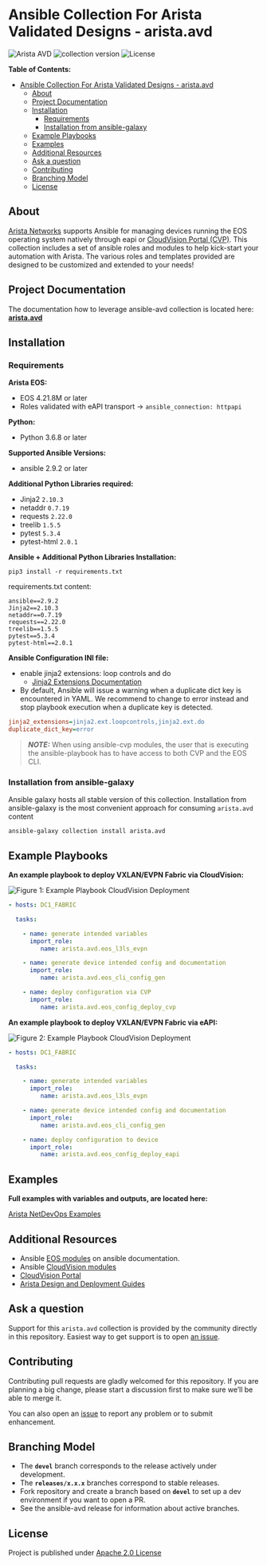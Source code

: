 # Ansible Collection For Arista Validated Designs - arista.avd

![Arista AVD](https://img.shields.io/badge/Arista-AVD%20Automation-blue) ![collection version](https://img.shields.io/github/v/release/aristanetworks/ansible-avd) ![License](https://img.shields.io/github/license/aristanetworks/ansible-avd)

**Table of Contents:**

- [Ansible Collection For Arista Validated Designs - arista.avd](#ansible-collection-for-arista-validated-designs---aristaavd)
  - [About](#about)
  - [Project Documentation](#project-documentation)
  - [Installation](#installation)
    - [Requirements](#requirements)
    - [Installation from ansible-galaxy](#installation-from-ansible-galaxy)
  - [Example Playbooks](#example-playbooks)
  - [Examples](#examples)
  - [Additional Resources](#additional-resources)
  - [Ask a question](#ask-a-question)
  - [Contributing](#contributing)
  - [Branching Model](#branching-model)
  - [License](#license)

## About

[Arista Networks](https://www.arista.com/) supports Ansible for managing devices running the EOS operating system natively through eapi or [CloudVision Portal (CVP)](https://www.arista.com/en/products/eos/eos-cloudvision). This collection includes a set of ansible roles and modules to help kick-start your automation with Arista. The various roles and templates provided are designed to be customized and extended to your needs!

## Project Documentation

The documentation how to leverage ansible-avd collection is located here: **[arista.avd](./ansible_collections/arista/avd/README.md)**

## Installation

### Requirements

**Arista EOS:**

- EOS 4.21.8M or later
- Roles validated with eAPI transport -> `ansible_connection: httpapi`

**Python:**

- Python 3.6.8 or later

**Supported Ansible Versions:**

- ansible 2.9.2 or later

**Additional Python Libraries required:**

- Jinja2  `2.10.3`
- netaddr `0.7.19`
- requests `2.22.0`
- treelib `1.5.5`
- pytest `5.3.4`
- pytest-html `2.0.1`

**Ansible + Additional Python Libraries Installation:**

```shell
pip3 install -r requirements.txt
```

requirements.txt content:

```text
ansible==2.9.2
Jinja2==2.10.3
netaddr==0.7.19
requests==2.22.0
treelib==1.5.5
pytest==5.3.4
pytest-html==2.0.1
```

**Ansible Configuration INI file:**

- enable jinja2 extensions: loop controls and do
  - [Jinja2 Extensions Documentation](https://svn.python.org/projects/external/Jinja-2.1.1/docs/_build/html/extensions.html)
- By default, Ansible will issue a warning when a duplicate dict key is encountered in YAML. We recommend to change to error instead and stop playbook execution when a duplicate key is detected.

```ini
jinja2_extensions=jinja2.ext.loopcontrols,jinja2.ext.do
duplicate_dict_key=error
```

> **_NOTE:_** When using ansible-cvp modules, the user that is executing the ansible-playbook has to have access to both CVP and the EOS CLI.

### Installation from ansible-galaxy

Ansible galaxy hosts all stable version of this collection. Installation from ansible-galaxy is the most convenient approach for consuming `arista.avd` content

```shell
ansible-galaxy collection install arista.avd
```

## Example Playbooks

**An example playbook to deploy VXLAN/EVPN Fabric via CloudVision:**

![Figure 1: Example Playbook CloudVision Deployment](media/figure-1-example-playbook-evpn-deploy-cvp.gif)

```yml
- hosts: DC1_FABRIC

  tasks:

    - name: generate intended variables
      import_role:
         name: arista.avd.eos_l3ls_evpn

    - name: generate device intended config and documentation
      import_role:
         name: arista.avd.eos_cli_config_gen

    - name: deploy configuration via CVP
      import_role:
         name: arista.avd.eos_config_deploy_cvp
```

**An example playbook to deploy VXLAN/EVPN Fabric via eAPI:**

![Figure 2: Example Playbook CloudVision Deployment](media/figure-2-example-playbook-evpn-deploy-eapi.gif)

```yml
- hosts: DC1_FABRIC

  tasks:

    - name: generate intended variables
      import_role:
         name: arista.avd.eos_l3ls_evpn

    - name: generate device intended config and documentation
      import_role:
         name: arista.avd.eos_cli_config_gen

    - name: deploy configuration to device
      import_role:
         name: arista.avd.eos_config_deploy_eapi
```

## Examples

**Full examples with variables and outputs, are located here:**

[Arista NetDevOps Examples](https://github.com/aristanetworks/netdevops-examples)

## Additional Resources

- Ansible [EOS modules](https://docs.ansible.com/ansible/latest/modules/list_of_network_modules.html#eos) on ansible documentation.
- Ansible [CloudVision modules](https://github.com/aristanetworks/ansible-cvp)
- [CloudVision Portal](https://www.arista.com/en/products/eos/eos-cloudvision)
- [Arista Design and Deployment Guides](https://www.arista.com/en/solutions/design-guides)

## Ask a question

Support for this `arista.avd` collection is provided by the community directly in this repository. Easiest way to get support is to open [an issue](https://github.com/aristanetworks/ansible-avd/issues).

## Contributing

Contributing pull requests are gladly welcomed for this repository. If you are planning a big change, please start a discussion first to make sure we’ll be able to merge it.

You can also open an [issue](https://github.com/aristanetworks/ansible-avd/issues) to report any problem or to submit enhancement.

## Branching Model

- The __`devel`__ branch corresponds to the release actively under development.
- The __`releases/x.x.x`__ branches correspond to stable releases.
- Fork repository and create a branch based on __`devel`__ to set up a dev environment if you want to open a PR.
- See the ansible-avd release for information about active branches.

## License

Project is published under [Apache 2.0 License](LICENSE)

